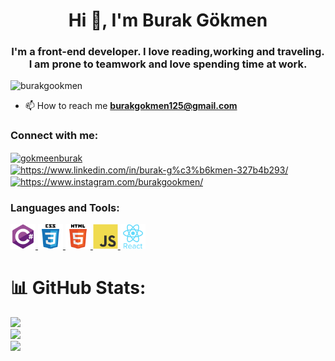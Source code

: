 <h1 align="center">Hi 👋, I'm Burak Gökmen</h1>
<h3 align="center">I'm a front-end developer. I love reading,working and traveling. I am prone to teamwork and love spending time at work.</h3>

<p align="left"> <img src="https://komarev.com/ghpvc/?username=burakgookmen&label=Profile%20views&color=0e75b6&style=flat" alt="burakgookmen" /> </p>

- 📫 How to reach me **burakgokmen125@gmail.com**

<h3 align="left">Connect with me:</h3>
<p align="left">
<a href="https://twitter.com/gokmeenburak" target="blank"><img align="center" src="https://raw.githubusercontent.com/rahuldkjain/github-profile-readme-generator/master/src/images/icons/Social/twitter.svg" alt="gokmeenburak" height="30" width="40" /></a>
<a href="https://linkedin.com/in/https://www.linkedin.com/in/burak-g%c3%b6kmen-327b4b293/" target="blank"><img align="center" src="https://raw.githubusercontent.com/rahuldkjain/github-profile-readme-generator/master/src/images/icons/Social/linked-in-alt.svg" alt="https://www.linkedin.com/in/burak-g%c3%b6kmen-327b4b293/" height="30" width="40" /></a>
<a href="https://instagram.com/https://www.instagram.com/burakgookmen/" target="blank"><img align="center" src="https://raw.githubusercontent.com/rahuldkjain/github-profile-readme-generator/master/src/images/icons/Social/instagram.svg" alt="https://www.instagram.com/burakgookmen/" height="30" width="40" /></a>
</p>

<h3 align="left">Languages and Tools:</h3>
<p align="left"> <a href="https://www.w3schools.com/cs/" target="_blank" rel="noreferrer"> <img src="https://raw.githubusercontent.com/devicons/devicon/master/icons/csharp/csharp-original.svg" alt="csharp" width="40" height="40"/> </a> <a href="https://www.w3schools.com/css/" target="_blank" rel="noreferrer"> <img src="https://raw.githubusercontent.com/devicons/devicon/master/icons/css3/css3-original-wordmark.svg" alt="css3" width="40" height="40"/> </a> <a href="https://www.w3.org/html/" target="_blank" rel="noreferrer"> <img src="https://raw.githubusercontent.com/devicons/devicon/master/icons/html5/html5-original-wordmark.svg" alt="html5" width="40" height="40"/> </a> <a href="https://developer.mozilla.org/en-US/docs/Web/JavaScript" target="_blank" rel="noreferrer"> <img src="https://raw.githubusercontent.com/devicons/devicon/master/icons/javascript/javascript-original.svg" alt="javascript" width="40" height="40"/> </a> <a href="https://reactjs.org/" target="_blank" rel="noreferrer"> <img src="https://raw.githubusercontent.com/devicons/devicon/master/icons/react/react-original-wordmark.svg" alt="react" width="40" height="40"/> </a> </p>

# 📊 GitHub Stats:
![](https://github-readme-stats.vercel.app/api?username=burakgookmen&theme=dark&hide_border=false&include_all_commits=false&count_private=false)<br/>
![](https://github-readme-streak-stats.herokuapp.com/?user=burakgookmen&theme=dark&hide_border=false)<br/>
![](https://github-readme-stats.vercel.app/api/top-langs/?username=burakgookmen&theme=dark&hide_border=false&include_all_commits=false&count_private=false&layout=compact)

<!-- Proudly created with GPRM ( https://gprm.itsvg.in ) -->

